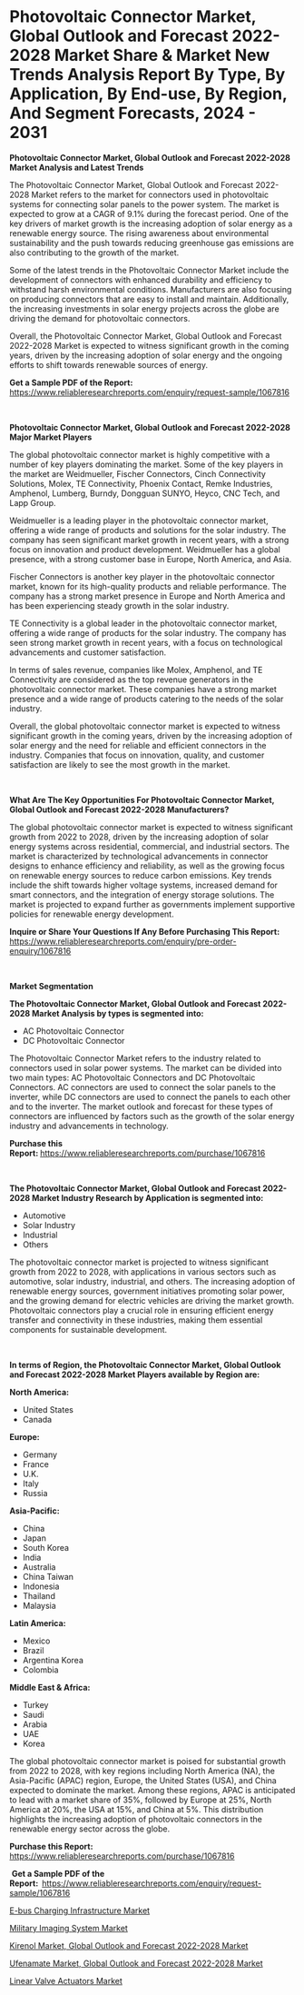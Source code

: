 <p><h1>Photovoltaic Connector Market, Global Outlook and Forecast 2022-2028 Market Share & Market New Trends Analysis Report By Type, By Application, By End-use, By Region, And Segment Forecasts, 2024 - 2031</h1></p><p><strong>Photovoltaic Connector Market, Global Outlook and Forecast 2022-2028 Market Analysis and Latest Trends</strong></p>
<p><p>The Photovoltaic Connector Market, Global Outlook and Forecast 2022-2028 Market refers to the market for connectors used in photovoltaic systems for connecting solar panels to the power system. The market is expected to grow at a CAGR of 9.1% during the forecast period. One of the key drivers of market growth is the increasing adoption of solar energy as a renewable energy source. The rising awareness about environmental sustainability and the push towards reducing greenhouse gas emissions are also contributing to the growth of the market.</p><p>Some of the latest trends in the Photovoltaic Connector Market include the development of connectors with enhanced durability and efficiency to withstand harsh environmental conditions. Manufacturers are also focusing on producing connectors that are easy to install and maintain. Additionally, the increasing investments in solar energy projects across the globe are driving the demand for photovoltaic connectors.</p><p>Overall, the Photovoltaic Connector Market, Global Outlook and Forecast 2022-2028 Market is expected to witness significant growth in the coming years, driven by the increasing adoption of solar energy and the ongoing efforts to shift towards renewable sources of energy.</p></p>
<p><strong>Get a Sample PDF of the Report:&nbsp;</strong> <a href="https://www.reliableresearchreports.com/enquiry/request-sample/1067816">https://www.reliableresearchreports.com/enquiry/request-sample/1067816</a></p>
<p>&nbsp;</p>
<p><strong>Photovoltaic Connector Market, Global Outlook and Forecast 2022-2028 Major Market Players</strong></p>
<p><p>The global photovoltaic connector market is highly competitive with a number of key players dominating the market. Some of the key players in the market are Weidmueller, Fischer Connectors, Cinch Connectivity Solutions, Molex, TE Connectivity, Phoenix Contact, Remke Industries, Amphenol, Lumberg, Burndy, Dongguan SUNYO, Heyco, CNC Tech, and Lapp Group.</p><p>Weidmueller is a leading player in the photovoltaic connector market, offering a wide range of products and solutions for the solar industry. The company has seen significant market growth in recent years, with a strong focus on innovation and product development. Weidmueller has a global presence, with a strong customer base in Europe, North America, and Asia.</p><p>Fischer Connectors is another key player in the photovoltaic connector market, known for its high-quality products and reliable performance. The company has a strong market presence in Europe and North America and has been experiencing steady growth in the solar industry.</p><p>TE Connectivity is a global leader in the photovoltaic connector market, offering a wide range of products for the solar industry. The company has seen strong market growth in recent years, with a focus on technological advancements and customer satisfaction.</p><p>In terms of sales revenue, companies like Molex, Amphenol, and TE Connectivity are considered as the top revenue generators in the photovoltaic connector market. These companies have a strong market presence and a wide range of products catering to the needs of the solar industry.</p><p>Overall, the global photovoltaic connector market is expected to witness significant growth in the coming years, driven by the increasing adoption of solar energy and the need for reliable and efficient connectors in the industry. Companies that focus on innovation, quality, and customer satisfaction are likely to see the most growth in the market.</p></p>
<p>&nbsp;</p>
<p><strong>What Are The Key Opportunities For Photovoltaic Connector Market, Global Outlook and Forecast 2022-2028 Manufacturers?</strong></p>
<p><p>The global photovoltaic connector market is expected to witness significant growth from 2022 to 2028, driven by the increasing adoption of solar energy systems across residential, commercial, and industrial sectors. The market is characterized by technological advancements in connector designs to enhance efficiency and reliability, as well as the growing focus on renewable energy sources to reduce carbon emissions. Key trends include the shift towards higher voltage systems, increased demand for smart connectors, and the integration of energy storage solutions. The market is projected to expand further as governments implement supportive policies for renewable energy development.</p></p>
<p><strong>Inquire or Share Your Questions If Any Before Purchasing This Report:</strong> <a href="https://www.reliableresearchreports.com/enquiry/pre-order-enquiry/1067816">https://www.reliableresearchreports.com/enquiry/pre-order-enquiry/1067816</a></p>
<p>&nbsp;</p>
<p><strong>Market Segmentation</strong></p>
<p><strong>The Photovoltaic Connector Market, Global Outlook and Forecast 2022-2028 Market Analysis by types is segmented into:</strong></p>
<p><ul><li>AC Photovoltaic Connector</li><li>DC Photovoltaic Connector</li></ul></p>
<p><p>The Photovoltaic Connector Market refers to the industry related to connectors used in solar power systems. The market can be divided into two main types: AC Photovoltaic Connectors and DC Photovoltaic Connectors. AC connectors are used to connect the solar panels to the inverter, while DC connectors are used to connect the panels to each other and to the inverter. The market outlook and forecast for these types of connectors are influenced by factors such as the growth of the solar energy industry and advancements in technology.</p></p>
<p><strong>Purchase this Report:&nbsp;</strong><a href="https://www.reliableresearchreports.com/purchase/1067816">https://www.reliableresearchreports.com/purchase/1067816</a></p>
<p>&nbsp;</p>
<p><strong>The Photovoltaic Connector Market, Global Outlook and Forecast 2022-2028 Market Industry Research by Application is segmented into:</strong></p>
<p><ul><li>Automotive</li><li>Solar Industry</li><li>Industrial</li><li>Others</li></ul></p>
<p><p>The photovoltaic connector market is projected to witness significant growth from 2022 to 2028, with applications in various sectors such as automotive, solar industry, industrial, and others. The increasing adoption of renewable energy sources, government initiatives promoting solar power, and the growing demand for electric vehicles are driving the market growth. Photovoltaic connectors play a crucial role in ensuring efficient energy transfer and connectivity in these industries, making them essential components for sustainable development.</p></p>
<p>&nbsp;</p>
<p><strong>In terms of Region, the Photovoltaic Connector Market, Global Outlook and Forecast 2022-2028 Market Players available by Region are:</strong></p>
<p>
    <p> <strong> North America: </strong>
        <ul>
            <li>United States</li>
            <li>Canada</li>
        </ul>
        </p> 
    <p> <strong> Europe: </strong>
        <ul>
            <li>Germany</li>
            <li>France</li>
            <li>U.K.</li>
            <li>Italy</li>
            <li>Russia</li>
        </ul>
        </p> 
    <p> <strong> Asia-Pacific: </strong>
        <ul>
            <li>China</li>
            <li>Japan</li>
            <li>South Korea</li>
            <li>India</li>
            <li>Australia</li>
            <li>China Taiwan</li>
            <li>Indonesia</li>
            <li>Thailand</li>
            <li>Malaysia</li>
        </ul>
        </p> 
    <p> <strong> Latin America: </strong>
        <ul>
            <li>Mexico</li>
            <li>Brazil</li>
            <li>Argentina Korea</li>
            <li>Colombia</li>
        </ul>
        </p> 
    <p> <strong> Middle East & Africa: </strong>
        <ul>
            <li>Turkey</li>
            <li>Saudi</li>
            <li>Arabia</li>
            <li>UAE</li>
            <li>Korea</li>
        </ul>
    </p>
    </p>
<p><p>The global photovoltaic connector market is poised for substantial growth from 2022 to 2028, with key regions including North America (NA), the Asia-Pacific (APAC) region, Europe, the United States (USA), and China expected to dominate the market. Among these regions, APAC is anticipated to lead with a market share of 35%, followed by Europe at 25%, North America at 20%, the USA at 15%, and China at 5%. This distribution highlights the increasing adoption of photovoltaic connectors in the renewable energy sector across the globe.</p></p>
<p><strong>Purchase this Report: </strong><a href="https://www.reliableresearchreports.com/purchase/1067816">https://www.reliableresearchreports.com/purchase/1067816</a></p>
<p>&nbsp;<strong>Get a Sample PDF of the Report:&nbsp;&nbsp;</strong><a href="https://www.reliableresearchreports.com/enquiry/request-sample/1067816">https://www.reliableresearchreports.com/enquiry/request-sample/1067816</a></p>
<p><strong></strong></p>
<p><p><a href="https://issuu.com/reportprime-2/docs/e-bus-charging-infrastructure-market-size-2030.ppt">E-bus Charging Infrastructure Market</a></p><p><a href="https://medium.com/@annaalexander40/military-imaging-system-market-analysis-its-cagr-market-segmentation-and-global-industry-overview-63689643b0a2">Military Imaging System Market</a></p><p><a href="https://github.com/mauripalmi/Market-Research-Report-List-1/blob/main/kirenol-market-global-outlook-and-forecast-2022-2028-market.md">Kirenol Market, Global Outlook and Forecast 2022-2028 Market</a></p><p><a href="https://github.com/nicoletavirag/Market-Research-Report-List-1/blob/main/ufenamate-market-global-outlook-and-forecast-2022-2028-market.md">Ufenamate Market, Global Outlook and Forecast 2022-2028 Market</a></p><p><a href="https://issuu.com/reportprime-2/docs/linear-valve-actuators-market-size-2030.pptx">Linear Valve Actuators Market</a></p></p>